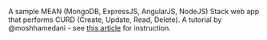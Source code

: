 A sample MEAN (MongoDB, ExpressJS, AngularJS, NodeJS) Stack web app that performs CURD (Create, Update, Read, Delete). A tutorial by @moshhamedani - see [this article](https://blog.udemy.com/node-js-tutorial/) for instruction.
